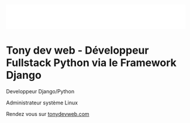 <img src="https://github.com/tony-dev-web/tonydevweb.com/blob/main/tony-dev-web-blanc-5.png" alt="Tonydevweb" style="max-width: 100%;">


<h1>Tony dev web - Développeur Fullstack Python via le Framework Django</h1>

<p>Developpeur Django/Python</p>
<p>Administrateur système Linux</p>
<p>Rendez vous sur <a href="https://tonydevweb.com/">tonydevweb.com</a></p>
